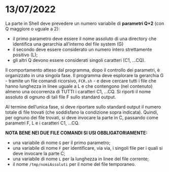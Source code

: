 # 13/07/2022
La parte in Shell deve prevedere un numero variabile di **parametri Q+2** (con Q maggiore o uguale a 2): 
- il primo parametro deve essere il nome assoluto di una directory che identifica una gerarchia all’interno del file system (G)
- il secondo deve essere considerato un numero intero strettamente positivo (L);
- gli altri Q devono essere considerati singoli caratteri (C1, …CQ). 

Il comportamento atteso dal programma, dopo il controllo dei parametri, è organizzato in una singola fase.
Il programma deve esplorare la gerarchia G - tramite un file comandi ricorsivo, `FCR.sh` - e deve cercare tutti i file che
hanno lunghezza in linee uguale a L e che contengono (nel contenuto) almeno una occorrenza di TUTTI i caratteri C1,
…CQ. Si riporti il nome assoluto di ognuno di tali file F sullo standard output.

Al termine dell’unica fase, si deve riportare sullo standard output il numero totale di file trovati (che soddisfano la
condizione sopra indicata). Quindi, per ognuno dei file trovati, si deve invocare la parte in C, passando come parametri
F, L e i caratteri C1, …CQ.

**NOTA BENE NEI DUE FILE COMANDI SI USI OBBLIGATORIAMENTE:**
- una variabile di nome `G` per il primo parametro;
- una variabile di nome `F` per identificare, via via, i singoli file per i quali si deve invocare la parte C;
- una variabile di nome `L` per la lunghezza in linee del file corrente;
- il nome `/tmp/nomiAssoluti` per il nome del file temporaneo.